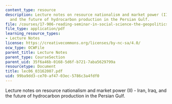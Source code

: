 ```yaml
---
content_type: resource
description: Lecture notes on resource nationalism and market power (II) - Iran, Iraq,
  and the future of hydrocarbon production in the Persian Gulf.
file: /courses/17-906-reading-seminar-in-social-science-the-geopolitics-and-geoeconomics-of-global-energy-spring-2007/99ba9dd3ce70af4703ec5786c3a4fdf0_lec06_03162007.pdf
file_type: application/pdf
learning_resource_types:
- Lecture Notes
license: https://creativecommons.org/licenses/by-nc-sa/4.0/
ocw_type: OCWFile
parent_title: Lecture Notes
parent_type: CourseSection
parent_uid: 35f6a46b-0168-5d6f-b721-7aba5629799a
resourcetype: Document
title: lec06_03162007.pdf
uid: 99ba9dd3-ce70-af47-03ec-5786c3a4fdf0
---
```

Lecture notes on resource nationalism and market power (II) - Iran, Iraq, and the future of hydrocarbon production in the Persian Gulf.